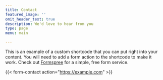 ```yaml
---
title: Contact
featured_image: ''
omit_header_text: true
description: We'd love to hear from you
type: page
menu: main

---
```



This is an example of a custom shortcode that you can put right into your
content. You will need to add a form action to the shortcode to make it work.
Check out [Formspree](https://formspree.io/) for a simple, free form service.

{{< form-contact action="https://example.com"  >}}

